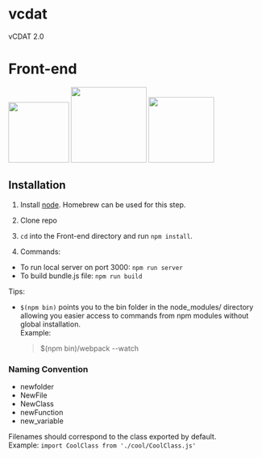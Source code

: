 # vcdat
vCDAT 2.0

# Front-end
<img src=http://js.devexpress.com/Content/Images/features/html5-css-javascript-logos.png height="120px">
<img src=http://red-badger.com/blog/wp-content/uploads/2015/04/react-logo-1000-transparent.png height="150px">
<img src=https://raw.githubusercontent.com/reactjs/redux/master/logo/logo.png height="130px">

## Installation
1. Install [node](https://docs.npmjs.com/getting-started/installing-node). Homebrew can be used for this step.

2. Clone repo

3. `cd` into the Front-end directory and run `npm install`.

4. Commands:  
 - To run local server on port 3000: `npm run server`   
 - To build bundle.js file: `npm run build`


Tips:  
* `$(npm bin)` points you to the bin folder in the node_modules/ directory allowing you easier access to commands from npm modules without global installation.  
Example:


    > $(npm bin)/webpack --watch

### Naming Convention
* newfolder
* NewFile
* NewClass
* newFunction
* new_variable  

Filenames should correspond to the class exported by default.  
Example: `import CoolClass from './cool/CoolClass.js'`
